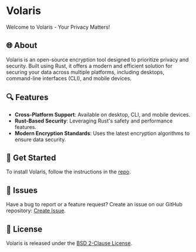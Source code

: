# Volaris

Welcome to Volaris - Your Privacy Matters!

## 🌐 About

Volaris is an open-source encryption tool designed to prioritize privacy and security. Built using Rust, it offers a modern and efficient solution for securing your data across multiple platforms, including desktops, command-line interfaces (CLI), and mobile devices.

## 🔍 Features

- **Cross-Platform Support**: Available on desktop, CLI, and mobile devices.
- **Rust-Based Security**: Leveraging Rust's safety and performance features.
- **Modern Encryption Standards**: Uses the latest encryption algorithms to ensure data security.

## 🚀 Get Started

To install Volaris, follow the instructions in the [repo](https://github.com/volarisapp/volaris).

## 🐛 Issues

Have a bug to report or a feature request? Create an issue on our GitHub repository: [Create Issue](https://github.com/volarisapp/volaris/issues).

## 📝 License

Volaris is released under the [BSD 2-Clause License](https://github.com/volarisapp/volaris/blob/main/LICENSE).
